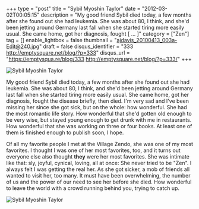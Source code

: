 +++
type = "post"
title = "Sybil Myoshin Taylor"
date = "2012-03-02T00:05:15"
description = "My good friend Sybil died today, a few months after she found out she had leukemia. She was about 80, I think, and she'd been jetting around Germany last fall when she started tiring more easily usual. She came home, got her diagnosis, fought [ ... ]"
category = ["Zen"]
tag = []
enable_lightbox = false
thumbnail = "ajdavis_20100413_003a-Edit@240.jpg"
draft = false
disqus_identifier = "333 http://emptysquare.net/blog/?p=333"
disqus_url = "https://emptysqua.re/blog/333 http://emptysquare.net/blog/?p=333/"
+++

<p><img style="display:block; margin-left:auto; margin-right:auto;" src="IMG_7710.jpg" title="Sybil Myoshin Taylor" /></p>
<p>My good friend Sybil died today, a few months after she found out she
had leukemia. She was about 80, I think, and she'd been jetting around
Germany last fall when she started tiring more easily usual. She came
home, got her diagnosis, fought the disease briefly, then died. I'm very
sad and I've been missing her since she got sick, but on the whole: how
wonderful. She had the most romantic life story. How wonderful that
she'd gotten old enough to be very wise, but stayed young enough to get
drunk with me in restaurants. How wonderful that she was working on
three or four books. At least one of them is finished enough to publish
soon, I hope.</p>
<p>Of all my favorite people I met at the Village Zendo, she was one of my
most favorites. I thought I was one of her most favorites, too, and it
turns out everyone else also thought <strong>they</strong> were her most favorites.
She was intimate like that: sly, joyful, cynical, loving, all at once:
She never tried to be "Zen". I always felt I was getting the real her.
As she got sicker, a mob of friends all wanted to visit her, too many.
It must have been overwhelming, the number of us and the power of our
need to see her before she died. How wonderful to leave the world with a
crowd running behind you, trying to catch up.</p>
<p><img style="display:block; margin-left:auto; margin-right:auto;" src="ajdavis_20100413_003a-Edit.jpg" title="Sybil Myoshin Taylor" /></p>
